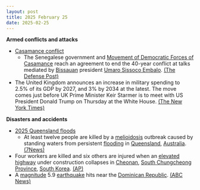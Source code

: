 ```yaml
---
layout: post
title: 2025 February 25
date: 2025-02-25
---
```



**Armed conflicts and attacks**

* [Casamance conflict](https://en.wikipedia.org/wiki/Casamance_conflict "Casamance conflict")
  + The Senegalese government and [Movement of Democratic Forces of Casamance](https://en.wikipedia.org/wiki/Movement_of_Democratic_Forces_of_Casamance "Movement of Democratic Forces of Casamance") reach an agreement to end the 40-year conflict at talks mediated by [Bissauan](https://en.wikipedia.org/wiki/Guinea-Bissau "Guinea-Bissau") president [Umaro Sissoco Embalo](https://en.wikipedia.org/wiki/Umaro_Sissoco_Embalo "Umaro Sissoco Embalo"). [(The Defense Post)](https://thedefensepost.com/2025/02/25/senegal-casamance-rebels-peace-accord/)
* The United Kingdom announces an increase in military spending to 2.5% of its GDP by 2027, and 3% by 2034 at the latest. The move comes just before UK Prime Minister Keir Starmer is to meet with US President Donald Trump on Thursday at the White House. [(The New York Times)](https://www.nytimes.com/2025/02/25/world/europe/uk-defense-spending-starmer.html)

**Disasters and accidents**

* [2025 Queensland floods](https://en.wikipedia.org/wiki/2025_Queensland_floods "2025 Queensland floods")
  + At least twelve people are killed by a [melioidosis](https://en.wikipedia.org/wiki/Melioidosis "Melioidosis") outbreak caused by standing waters from persistent [flooding](https://en.wikipedia.org/wiki/Flood "Flood") in [Queensland](https://en.wikipedia.org/wiki/Queensland "Queensland"), [Australia](https://en.wikipedia.org/wiki/Australia "Australia"). [(7News)](https://7news.com.au/news/more-deaths-from-deadly-melioidosis-disease-found-in-flood-water-in-far-north-queensland-c-17844838)
* Four workers are killed and six others are injured when an [elevated highway](https://en.wikipedia.org/wiki/Elevated_highway "Elevated highway") under construction collapses in [Cheonan](https://en.wikipedia.org/wiki/Cheonan "Cheonan"), [South Chungcheong Province](https://en.wikipedia.org/wiki/South_Chungcheong_Province "South Chungcheong Province"), [South Korea](https://en.wikipedia.org/wiki/South_Korea "South Korea"). [(AP)](https://apnews.com/article/south-korea-elevated-highway-collapse-72744767d151b6ee66eca37397810e0e)
* A [magnitude](https://en.wikipedia.org/wiki/Richter_scale "Richter scale") 5.9 [earthquake](https://en.wikipedia.org/wiki/Earthquake "Earthquake") hits near the [Dominican Republic](https://en.wikipedia.org/wiki/Dominican_Republic "Dominican Republic"). [(ABC News)](https://abcnews.go.com/amp/International/wireStory/59-magnitude-quake-strikes-dominican-republic-puerto-rico-119157309)
